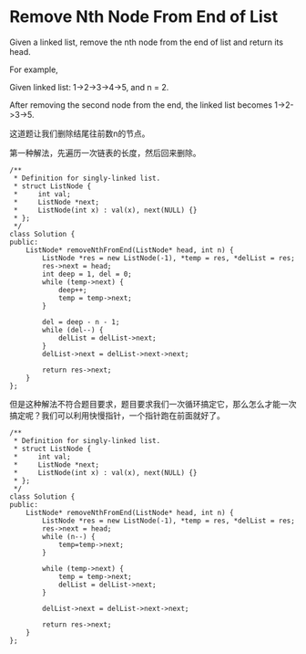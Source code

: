 Remove Nth Node From End of List
================================

Given a linked list, remove the nth node from the end of list and return its head.

For example,

   Given linked list: 1->2->3->4->5, and n = 2.

   After removing the second node from the end, the linked list becomes 1->2->3->5.


这道题让我们删除结尾往前数n的节点。

第一种解法，先遍历一次链表的长度，然后回来删除。

```
/**
 * Definition for singly-linked list.
 * struct ListNode {
 *     int val;
 *     ListNode *next;
 *     ListNode(int x) : val(x), next(NULL) {}
 * };
 */
class Solution {
public:
    ListNode* removeNthFromEnd(ListNode* head, int n) {
        ListNode *res = new ListNode(-1), *temp = res, *delList = res;
        res->next = head;
        int deep = 1, del = 0;
        while (temp->next) {
            deep++;
            temp = temp->next;
        }

        del = deep - n - 1;
        while (del--) {
            delList = delList->next;
        }
        delList->next = delList->next->next;

        return res->next;
    }
};
```

但是这种解法不符合题目要求，题目要求我们一次循环搞定它，那么怎么才能一次搞定呢？我们可以利用快慢指针，一个指针跑在前面就好了。

```
/**
 * Definition for singly-linked list.
 * struct ListNode {
 *     int val;
 *     ListNode *next;
 *     ListNode(int x) : val(x), next(NULL) {}
 * };
 */
class Solution {
public:
    ListNode* removeNthFromEnd(ListNode* head, int n) {
        ListNode *res = new ListNode(-1), *temp = res, *delList = res;
        res->next = head;
        while (n--) {
            temp=temp->next;
        }

        while (temp->next) {
            temp = temp->next;
            delList = delList->next;
        }

        delList->next = delList->next->next;

        return res->next;
    }
};
```
